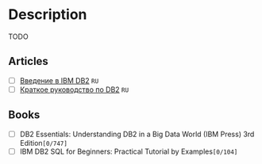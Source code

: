 # Description

TODO


## Articles

- [ ] [Введение в IBM DB2](https://habr.com/ru/post/128932/) `RU`
- [ ] [Краткое руководство по DB2](https://coderlessons.com/tutorials/bazy-dannykh/izuchite-db2/kratkoe-rukovodstvo-po-db2) `RU`

## Books

- [ ] DB2 Essentials: Understanding DB2 in a Big Data World (IBM Press) 3rd Edition`[0/747]`
- [ ] IBM DB2 SQL for Beginners: Practical Tutorial by Examples`[0/104]`
